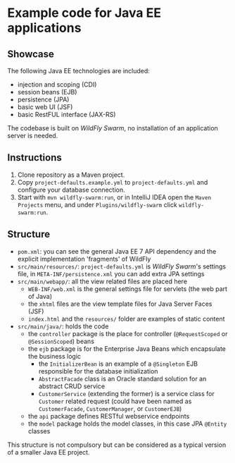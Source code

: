 # Example code for Java EE applications

## Showcase

The following Java EE technologies are included:
* injection and scoping (CDI)
* session beans (EJB)
* persistence (JPA)
* basic web UI (JSF)
* basic RestFUL interface (JAX-RS)

The codebase is built on _WildFly Swarm_, no installation of an application server is needed.

## Instructions

1. Clone repository as a Maven project.
1. Copy `project-defaults.example.yml` to `project-defaults.yml` and configure your database connection.
1. Start with `mvn wildfly-swarm:run`, or in IntelliJ IDEA open the `Maven Projects` menu, and under `Plugins/wildfly-swarm` click `wildfly-swarm:run`.

## Structure

* `pom.xml`: you can see the general Java EE 7 API dependency and the explicit implementation 'fragments' of WildFly
* `src/main/resources/`: `project-defaults.yml` is _WildFly Swarm_'s settings file, in `META-INF/persistence.xml` you can add extra JPA settings
* `src/main/webapp/`: all the view related files are placed here
  * `WEB-INF/web.xml` is the general settings file for servlets (the web part of Java)
  * the `xhtml` files are the view template files for Java Server Faces (JSF)
  * `index.html` and the `resources/` folder are examples of static content
* `src/main/java/`: holds the code
  * the `controller` package is the place for controller (`@RequestScoped` or `@SessionScoped`) beans
  * the `ejb` package is for the Enterprise Java Beans which encapsulate the business logic
    * the `InitializerBean` is an example of a `@Singleton` EJB responsible for the database initialization
    * `AbstractFacade` class is an Oracle standard solution for an abstract CRUD service
    * `CustomerService` (extending the former) is a service class for `Customer` related request (could have been named as `CustomerFacade`, `CustomerManager`, or `CustomerEJB`)
  * the `api` package defines RESTful webservice endpoints
  * the `model` package holds the model classes, in this case JPA `@Entity` classes
  
This structure is not compulsory but can be considered as a typical version of a smaller Java EE project.
